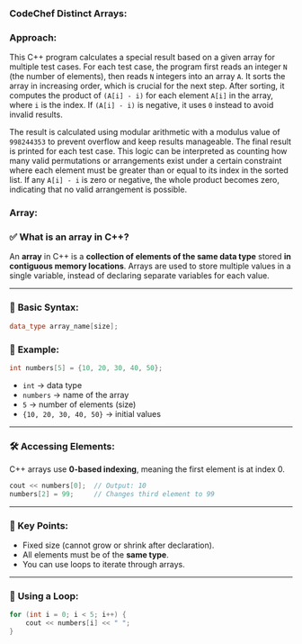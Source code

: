 ﻿### CodeChef Distinct Arrays:


### Approach:


This C++ program calculates a special result based on a given array for multiple test cases. For each test case, the program first reads an integer `N` (the number of elements), then reads `N` integers into an array `A`. It sorts the array in increasing order, which is crucial for the next step. After sorting, it computes the product of `(A[i] - i)` for each element `A[i]` in the array, where `i` is the index. If `(A[i] - i)` is negative, it uses `0` instead to avoid invalid results.

The result is calculated using modular arithmetic with a modulus value of `998244353` to prevent overflow and keep results manageable. The final result is printed for each test case. This logic can be interpreted as counting how many valid permutations or arrangements exist under a certain constraint where each element must be greater than or equal to its index in the sorted list. If any `A[i] - i` is zero or negative, the whole product becomes zero, indicating that no valid arrangement is possible.

### Array:


### ✅ What is an **array in C++**?

An **array** in C++ is a **collection of elements of the same data type** stored **in contiguous memory locations**. Arrays are used to store multiple values in a single variable, instead of declaring separate variables for each value.

---

### 🧾 **Basic Syntax:**

```cpp
data_type array_name[size];
```

### 🧪 **Example:**

```cpp
int numbers[5] = {10, 20, 30, 40, 50};
```

* `int` → data type
* `numbers` → name of the array
* `5` → number of elements (size)
* `{10, 20, 30, 40, 50}` → initial values

---

### 🛠️ **Accessing Elements:**

C++ arrays use **0-based indexing**, meaning the first element is at index 0.

```cpp
cout << numbers[0];  // Output: 10
numbers[2] = 99;     // Changes third element to 99
```

---

### 📌 Key Points:

* Fixed size (cannot grow or shrink after declaration).
* All elements must be of the **same type**.
* You can use loops to iterate through arrays.

---

### 🔁 **Using a Loop:**

```cpp
for (int i = 0; i < 5; i++) {
    cout << numbers[i] << " ";
}
```

